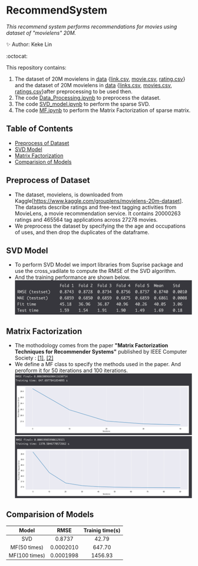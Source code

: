 # RecommendSystem
*This recommend system performs recommendations for movies using dataset of "movielens" 20M.*

:sparkles:  Author: Keke Lin




:octocat:

This repository contains:
1. The dataset of 20M movielens in [data](data) {[link.csv](link.csv), [movie.csv](movie.csv), [rating.csv](rating.csv)} and the dataset of 20M movielens in [data](data) {[links.csv](links.csv), [movies.csv](movies.csv), [ratings.csv](ratings.csv)}after preprocessing to be used then.
2. The code [Data_Processing.ipynb](Data_Processing.ipynb) to preprocess the dataset.
3. The code [SVD_model.ipynb](SVD_model.ipynb) to perform the sparse SVD.
4. The code [MF.ipynb](MF.ipynb) to perform the Matrix Factorization of sparse matrix.



## Table of Contents
- [Preprocess of Dataset](#preprocess-of-dataset)
- [SVD Model](#svd-model)
- [Matrix Factorization](#matrix-factorization)
- [Comparision of Models](#comparision-of-models)



 ## Preprocess of Dataset
 - The dataset, movielens, is downloaded from Kaggle[https://www.kaggle.com/grouplens/movielens-20m-dataset]. The datasets describe ratings and free-text tagging activities from MovieLens, a movie recommendation service. It contains 20000263 ratings and 465564 tag applications across 27278 movies. 
 - We preprocess the dataset by specifying the the age and occupations of uses, and then drop the duplicates of the dataframe.

## SVD Model

- To perform SVD Model we import libraries from Suprise package and use the cross_vadilate to compute the RMSE of the SVD algorithm.
- And the training performance are shown below.
![SVD.png](images/SVD.png)

## Matrix Factorization 
- The mothodology comes from the paper **"Matrix Factorization Techniques for Recommender Systems"**  published by IEEE Computer Society : [[1]](https://ieeexplore.ieee.org/document/5197422), [[2]](https://datajobs.com/data-science-repo/Recommender-Systems-[Netflix].pdf) 
- We define a MF class to specify the methods used in the paper. And peroform it for 50 iterations and 100 iterations.
![iteration50.png](images/iteration50.png) 
![iteration100.png](images/iteration100.png)

## Comparision of Models
   
   |Model | RMSE| Trainig time(s) | 
   |:--------------:|:---------:|:---------:|
   |SVD    | 0.8737     | 42.79|
   |MF(50 times)    | 0.0002010    | 647.70|
   |MF(100 times)  | 0.0001998     | 1456.93|


